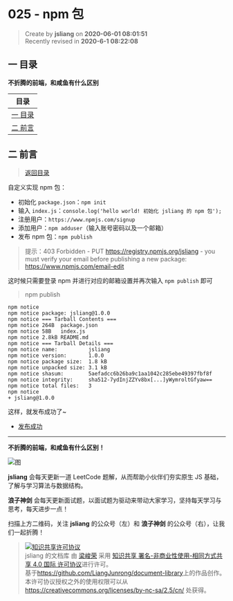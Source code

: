 025 - npm 包
===

> Create by **jsliang** on **2020-06-01 08:01:51**  
> Recently revised in **2020-6-1 08:22:08**  

## <a name="chapter-one" id="chapter-one"></a>一 目录

**不折腾的前端，和咸鱼有什么区别**

| 目录 |
| --- |
| [一 目录](#chapter-one) |
| <a name="catalog-chapter-two" id="catalog-chapter-two"></a>[二 前言](#chapter-two) |

## <a name="chapter-two" id="chapter-two"></a>二 前言

> [返回目录](#chapter-one)

自定义实现 npm 包：

* 初始化 `package.json`：`npm init`
* 输入 `index.js`：`console.log('hello world! 初始化 jsliang 的 npm 包');`
* 注册用户：`https://www.npmjs.com/signup`
* 添加用户：`npm adduser`（输入账号密码以及一个邮箱）
* 发布 npm 包：`npm publish`

> 提示：403 Forbidden - PUT https://registry.npmjs.org/jsliang - you must verify your email before publishing a new package: https://www.npmjs.com/email-edit

这时候只需要登录 npm 并进行对应的邮箱设置并再次输入 `npm publish` 即可

> npm publish

```
npm notice 
npm notice package: jsliang@1.0.0
npm notice === Tarball Contents ===
npm notice 264B  package.json
npm notice 58B   index.js
npm notice 2.8kB README.md
npm notice === Tarball Details ===
npm notice name:          jsliang
npm notice version:       1.0.0
npm notice package size:  1.8 kB
npm notice unpacked size: 3.1 kB
npm notice shasum:        5aefadcc6b26ba9c1aa1042c285ebe49397fbf8f
npm notice integrity:     sha512-7ydInjZZYv8bx[...]yWymroltGfyaw==
npm notice total files:   3
npm notice
+ jsliang@1.0.0
```

这样，就发布成功了~

* [发布成功](img/发布成功.png)

---

**不折腾的前端，和咸鱼有什么区别！**

![图](https://github.com/LiangJunrong/document-library/blob/master/public-repertory/img/z-index-small.png?raw=true)

**jsliang** 会每天更新一道 LeetCode 题解，从而帮助小伙伴们夯实原生 JS 基础，了解与学习算法与数据结构。

**浪子神剑** 会每天更新面试题，以面试题为驱动来带动大家学习，坚持每天学习与思考，每天进步一点！

扫描上方二维码，关注 **jsliang** 的公众号（左）和 **浪子神剑** 的公众号（右），让我们一起折腾！

> <a rel="license" href="http://creativecommons.org/licenses/by-nc-sa/4.0/"><img alt="知识共享许可协议" style="border-width:0" src="https://i.creativecommons.org/l/by-nc-sa/4.0/88x31.png" /></a><br /><span xmlns:dct="http://purl.org/dc/terms/" property="dct:title">jsliang 的文档库</span> 由 <a xmlns:cc="http://creativecommons.org/ns#" href="https://github.com/LiangJunrong/document-library" property="cc:attributionName" rel="cc:attributionURL">梁峻荣</a> 采用 <a rel="license" href="http://creativecommons.org/licenses/by-nc-sa/4.0/">知识共享 署名-非商业性使用-相同方式共享 4.0 国际 许可协议</a>进行许可。<br />基于<a xmlns:dct="http://purl.org/dc/terms/" href="https://github.com/LiangJunrong/document-library" rel="dct:source">https://github.com/LiangJunrong/document-library</a>上的作品创作。<br />本许可协议授权之外的使用权限可以从 <a xmlns:cc="http://creativecommons.org/ns#" href="https://creativecommons.org/licenses/by-nc-sa/2.5/cn/" rel="cc:morePermissions">https://creativecommons.org/licenses/by-nc-sa/2.5/cn/</a> 处获得。